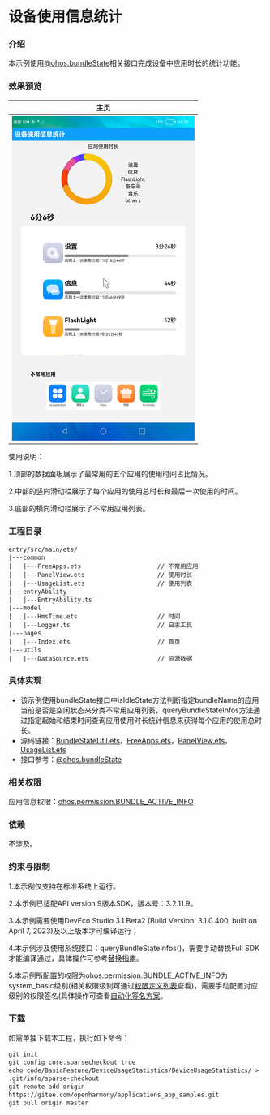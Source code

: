 #  设备使用信息统计

### 介绍

本示例使用[@ohos.bundleState](https://gitee.com/openharmony/docs/blob/master/zh-cn/application-dev/reference/apis-backgroundtasks-kit/js-apis-deviceUsageStatistics.md)相关接口完成设备中应用时长的统计功能。

### 效果预览

|主页|
|--------------------------------|
|![](screenshots/devices/main.png)|

使用说明：

1.顶部的数据面板展示了最常用的五个应用的使用时间占比情况。

2.中部的竖向滑动栏展示了每个应用的使用总时长和最后一次使用的时间。

3.底部的横向滑动栏展示了不常用应用列表。

### 工程目录
```
entry/src/main/ets/
|---common
|   |---FreeApps.ets                     // 不常用应用
|   |---PanelView.ets                    // 使用时长
|   |---UsageList.ets                    // 使用列表
|---entryAbility
|   |---EntryAbility.ts
|---model
|   |---HmsTime.ets                      // 时间
|   |---Logger.ts                        // 日志工具
|---pages
|   |---Index.ets                        // 首页
|---utils
|   |---DataSource.ets                   // 资源数据
```
### 具体实现

* 该示例使用bundleState接口中isIdleState方法判断指定bundleName的应用当前是否是空闲状态来分类不常用应用列表，queryBundleStateInfos方法通过指定起始和结束时间查询应用使用时长统计信息来获得每个应用的使用总时长。
* 源码链接：[BundleStateUtil.ets](Library/src/main/ets/utils/BundleStateUtil.ets)，[FreeApps.ets](entry/src/main/ets/common/FreeApps.ets)，[PanelView.ets](entry/src/main/ets/common/PanelView.ets)，[UsageList.ets](entry/src/main/ets/common/UsageList.ets)
* 接口参考：[@ohos.bundleState](https://gitee.com/openharmony/docs/blob/master/zh-cn/application-dev/reference/apis-backgroundtasks-kit/js-apis-deviceUsageStatistics.md)

### 相关权限

应用信息权限：[ohos.permission.BUNDLE_ACTIVE_INFO](https://gitee.com/openharmony/docs/blob/master/zh-cn/application-dev/security/AccessToken/permissions-for-system-apps.md#ohospermissionbundle_active_info)

### 依赖

不涉及。

### 约束与限制

1.本示例仅支持在标准系统上运行。

2.本示例已适配API version 9版本SDK，版本号：3.2.11.9。

3.本示例需要使用DevEco Studio 3.1 Beta2 (Build Version: 3.1.0.400, built on April 7, 2023)及以上版本才可编译运行；

4.本示例涉及使用系统接口：queryBundleStateInfos()，需要手动替换Full SDK才能编译通过，具体操作可参考[替换指南](https://gitee.com/openharmony/docs/blob/master/zh-cn/application-dev/faqs/full-sdk-switch-guide.md)。

5.本示例所配置的权限为ohos.permission.BUNDLE_ACTIVE_INFO为system_basic级别(相关权限级别可通过[权限定义列表](https://gitee.com/openharmony/docs/blob/master/zh-cn/application-dev/security/AccessToken/permissions-for-system-apps.md)查看)，需要手动配置对应级别的权限签名(具体操作可查看[自动化签名方案](https://gitee.com/openharmony/docs/blob/master/zh-cn/application-dev/security/hapsigntool-guidelines.md)。

### 下载
如需单独下载本工程，执行如下命令：

```
git init
git config core.sparsecheckout true
echo code/BasicFeature/DeviceUsageStatistics/DeviceUsageStatistics/ > .git/info/sparse-checkout
git remote add origin https://gitee.com/openharmony/applications_app_samples.git
git pull origin master
```
